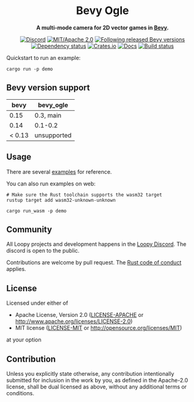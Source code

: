 <div align="center">

# Bevy Ogle

**A multi-mode camera for 2D vector games in [Bevy](https://bevyengine.org).**

[![Discord](https://img.shields.io/discord/913957940560531456.svg?label=Loopy&logo=discord&logoColor=ffffff&color=ffffff&labelColor=000000)](https://discord.gg/zrjnQzdjCB)
[![MIT/Apache 2.0](https://img.shields.io/badge/license-MIT%2FApache-blue.svg)](#license)
[![Following released Bevy versions](https://img.shields.io/badge/bevy%20tracking-released%20version-lightblue)](https://bevyengine.org/learn/quick-start/plugin-development/#main-branch-tracking)\
[![Dependency status](https://deps.rs/repo/github/loopystudios/bevy_ogle/status.svg)](https://deps.rs/repo/github/loopystudios/bevy_ogle)
[![Crates.io](https://img.shields.io/crates/v/bevy_ogle.svg)](https://crates.io/crates/bevy_ogle)
[![Docs](https://img.shields.io/docsrs/bevy_ogle)](https://docs.rs/bevy_ogle)
[![Build status](https://github.com/loopystudios/bevy_ogle/workflows/CI/badge.svg)](https://github.com/loopystudios/bevy_ogle/actions)

</div>

Quickstart to run an example:

```shell
cargo run -p demo
```

## Bevy version support

|bevy|bevy_ogle|
|---|---|
|0.15|0.3, main|
|0.14|0.1-0.2|
|< 0.13| unsupported |

## Usage

There are several [examples](examples/) for reference.

You can also run examples on web:

```shell
# Make sure the Rust toolchain supports the wasm32 target
rustup target add wasm32-unknown-unknown

cargo run_wasm -p demo
```

## Community

All Loopy projects and development happens in the [Loopy Discord](https://discord.gg/zrjnQzdjCB). The discord is open to the public.

Contributions are welcome by pull request. The [Rust code of conduct](https://www.rust-lang.org/policies/code-of-conduct) applies.

## License

Licensed under either of

- Apache License, Version 2.0
   ([LICENSE-APACHE](LICENSE-APACHE) or <http://www.apache.org/licenses/LICENSE-2.0>)
- MIT license
   ([LICENSE-MIT](LICENSE-MIT) or <http://opensource.org/licenses/MIT>)

at your option

## Contribution

Unless you explicitly state otherwise, any contribution intentionally submitted
for inclusion in the work by you, as defined in the Apache-2.0 license, shall be
dual licensed as above, without any additional terms or conditions.
